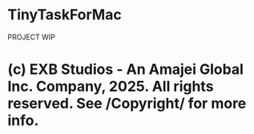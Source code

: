 # TinyTaskForMac
PROJECT WIP
# (c) EXB Studios - An Amajei Global Inc. Company, 2025. All rights reserved. See /Copyright/ for more info.
